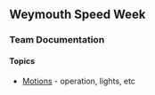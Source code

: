 ## Weymouth Speed Week

### Team Documentation

#### Topics

- [Motions](motions.md) - operation, lights, etc
